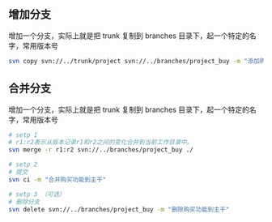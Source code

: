 ##  增加分支

增加一个分支，实际上就是把 trunk 复制到 branches 目录下，起一个特定的名字，常用版本号

```bash
svn copy svn://../trunk/project svn://../branches/project_buy -m "添加购买功能分支"
```

##  合并分支

增加一个分支，实际上就是把 trunk 复制到 branches 目录下，起一个特定的名字，常用版本号

```bash
# setp 1
# r1:r2表示从版本记录r1和r2之间的变化合并到当前工作目录中。
svn merge -r r1:r2 svn://../branches/project_buy ./

# setp 2
# 提交
svn ci -m "合并购买功能到主干"

# setp 3 （可选）
# 删除分支
svn delete svn://../branches/project_buy -m "删除购买功能到主干"
```
